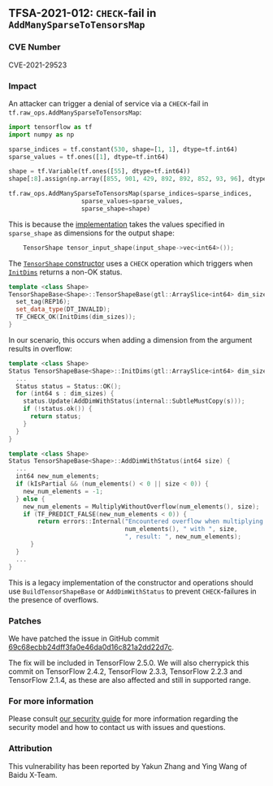 ## TFSA-2021-012: `CHECK`-fail in `AddManySparseToTensorsMap`

### CVE Number
CVE-2021-29523

### Impact
An attacker can trigger a denial of service via a `CHECK`-fail in
`tf.raw_ops.AddManySparseToTensorsMap`:

```python
import tensorflow as tf
import numpy as np

sparse_indices = tf.constant(530, shape=[1, 1], dtype=tf.int64)
sparse_values = tf.ones([1], dtype=tf.int64)

shape = tf.Variable(tf.ones([55], dtype=tf.int64))
shape[:8].assign(np.array([855, 901, 429, 892, 892, 852, 93, 96], dtype=np.int64))

tf.raw_ops.AddManySparseToTensorsMap(sparse_indices=sparse_indices,
                    sparse_values=sparse_values,
                    sparse_shape=shape)
```

This is because the
[implementation](https://github.com/tensorflow/tensorflow/blob/6f9896890c4c703ae0a0845394086e2e1e523299/tensorflow/core/kernels/sparse_tensors_map_ops.cc#L257)
takes the values specified in `sparse_shape` as dimensions for the output shape:

```cc
    TensorShape tensor_input_shape(input_shape->vec<int64>());
```

The [`TensorShape`
constructor](https://github.com/tensorflow/tensorflow/blob/6f9896890c4c703ae0a0845394086e2e1e523299/tensorflow/core/framework/tensor_shape.cc#L183-L188)
uses a `CHECK` operation which triggers when
[`InitDims`](https://github.com/tensorflow/tensorflow/blob/6f9896890c4c703ae0a0845394086e2e1e523299/tensorflow/core/framework/tensor_shape.cc#L212-L296)
returns a non-OK status.

```cc
template <class Shape>
TensorShapeBase<Shape>::TensorShapeBase(gtl::ArraySlice<int64> dim_sizes) {
  set_tag(REP16);
  set_data_type(DT_INVALID);
  TF_CHECK_OK(InitDims(dim_sizes));
}
```

In our scenario, this occurs when adding a dimension from the argument results
in overflow:

```cc
template <class Shape>
Status TensorShapeBase<Shape>::InitDims(gtl::ArraySlice<int64> dim_sizes) {
  ...
  Status status = Status::OK();
  for (int64 s : dim_sizes) {
    status.Update(AddDimWithStatus(internal::SubtleMustCopy(s)));
    if (!status.ok()) {
      return status;
    }
  }
}

template <class Shape>
Status TensorShapeBase<Shape>::AddDimWithStatus(int64 size) {
  ...
  int64 new_num_elements;
  if (kIsPartial && (num_elements() < 0 || size < 0)) {
    new_num_elements = -1;
  } else {
    new_num_elements = MultiplyWithoutOverflow(num_elements(), size);
    if (TF_PREDICT_FALSE(new_num_elements < 0)) {
        return errors::Internal("Encountered overflow when multiplying ",
                                num_elements(), " with ", size,
                                ", result: ", new_num_elements);
      }
  }
  ...
}
```

This is a legacy implementation of the constructor and operations should
use `BuildTensorShapeBase` or `AddDimWithStatus` to prevent `CHECK`-failures in
the presence of overflows.

### Patches
We have patched the issue in GitHub commit
[69c68ecbb24dff3fa0e46da0d16c821a2dd22d7c](https://github.com/tensorflow/tensorflow/commit/69c68ecbb24dff3fa0e46da0d16c821a2dd22d7c).

The fix will be included in TensorFlow 2.5.0. We will also cherrypick this
commit on TensorFlow 2.4.2, TensorFlow 2.3.3, TensorFlow 2.2.3 and TensorFlow
2.1.4, as these are also affected and still in supported range.

### For more information
Please consult [our security
guide](https://github.com/tensorflow/tensorflow/blob/master/SECURITY.md) for
more information regarding the security model and how to contact us with issues
and questions.

### Attribution
This vulnerability has been reported by Yakun Zhang and Ying Wang of Baidu
X-Team.
